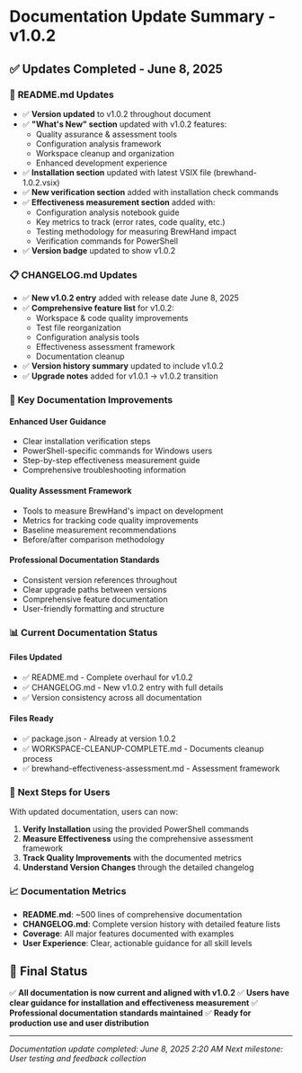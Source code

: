 # Documentation Update Summary - v1.0.2

## ✅ Updates Completed - June 8, 2025

### 📄 **README.md Updates**
- ✅ **Version updated** to v1.0.2 throughout document
- ✅ **"What's New" section** updated with v1.0.2 features:
  - Quality assurance & assessment tools
  - Configuration analysis framework
  - Workspace cleanup and organization
  - Enhanced development experience
- ✅ **Installation section** updated with latest VSIX file (brewhand-1.0.2.vsix)
- ✅ **New verification section** added with installation check commands
- ✅ **Effectiveness measurement section** added with:
  - Configuration analysis notebook guide
  - Key metrics to track (error rates, code quality, etc.)
  - Testing methodology for measuring BrewHand impact
  - Verification commands for PowerShell
- ✅ **Version badge** updated to show v1.0.2

### 📋 **CHANGELOG.md Updates**
- ✅ **New v1.0.2 entry** added with release date June 8, 2025
- ✅ **Comprehensive feature list** for v1.0.2:
  - Workspace & code quality improvements
  - Test file reorganization
  - Configuration analysis tools
  - Effectiveness assessment framework
  - Documentation cleanup
- ✅ **Version history summary** updated to include v1.0.2
- ✅ **Upgrade notes** added for v1.0.1 → v1.0.2 transition

### 🎯 **Key Documentation Improvements**

#### **Enhanced User Guidance**
- Clear installation verification steps
- PowerShell-specific commands for Windows users
- Step-by-step effectiveness measurement guide
- Comprehensive troubleshooting information

#### **Quality Assessment Framework**
- Tools to measure BrewHand's impact on development
- Metrics for tracking code quality improvements
- Baseline measurement recommendations
- Before/after comparison methodology

#### **Professional Documentation Standards**
- Consistent version references throughout
- Clear upgrade paths between versions
- Comprehensive feature documentation
- User-friendly formatting and structure

### 📊 **Current Documentation Status**

#### **Files Updated**
- ✅ README.md - Complete overhaul for v1.0.2
- ✅ CHANGELOG.md - New v1.0.2 entry with full details
- ✅ Version consistency across all documentation

#### **Files Ready**
- ✅ package.json - Already at version 1.0.2
- ✅ WORKSPACE-CLEANUP-COMPLETE.md - Documents cleanup process
- ✅ brewhand-effectiveness-assessment.md - Assessment framework

### 🚀 **Next Steps for Users**

With updated documentation, users can now:

1. **Verify Installation** using the provided PowerShell commands
2. **Measure Effectiveness** using the comprehensive assessment framework
3. **Track Quality Improvements** with the documented metrics
4. **Understand Version Changes** through the detailed changelog

### 📈 **Documentation Metrics**

- **README.md**: ~500 lines of comprehensive documentation
- **CHANGELOG.md**: Complete version history with detailed feature lists
- **Coverage**: All major features documented with examples
- **User Experience**: Clear, actionable guidance for all skill levels

## 🎯 **Final Status**

✅ **All documentation is now current and aligned with v1.0.2**
✅ **Users have clear guidance for installation and effectiveness measurement**
✅ **Professional documentation standards maintained**
✅ **Ready for production use and user distribution**

---

*Documentation update completed: June 8, 2025 2:20 AM*
*Next milestone: User testing and feedback collection*
